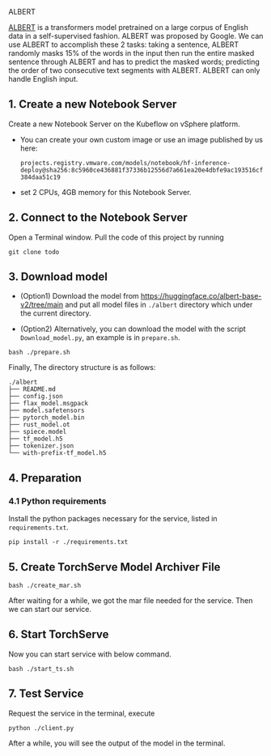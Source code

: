 ALBERT

[ALBERT](https://arxiv.org/abs/1909.11942) is a transformers model pretrained on a large corpus of English data in a
self-supervised fashion. ALBERT was proposed by Google. We can use ALBERT to accomplish these 2 tasks: taking a
sentence, ALBERT randomly masks 15% of the words in the input then run the entire masked sentence through ALBERT
and has to predict the masked words; predicting the order of two consecutive text segments with ALBERT. ALBERT can
only handle English input.

## 1. Create a new Notebook Server

Create a new Notebook Server on the Kubeflow on vSphere platform.

- You can create your own custom image or use an image published by us here:

  `projects.registry.vmware.com/models/notebook/hf-inference-deploy@sha256:8c5960ce436881f37336b12556d7a661ea20e4dbfe9ac193516cf384daa51c19`

- set 2 CPUs, 4GB memory for this Notebook Server.

## 2. Connect to the Notebook Server

Open a Terminal window. Pull the code of this project by running

`git clone todo`

## 3. Download model

- (Option1) Download the model from https://huggingface.co/albert-base-v2/tree/main and put all model
  files in `./albert` directory which under the current directory.

- (Option2) Alternatively, you can download the model with the script `Download_model.py`, an example is
  in `prepare.sh`. 

```shell
bash ./prepare.sh
```

Finally, The directory structure is as follows:

```text
./albert
├── README.md
├── config.json
├── flax_model.msgpack 
├── model.safetensors 
├── pytorch_model.bin 
├── rust_model.ot 
├── spiece.model
├── tf_model.h5 
├── tokenizer.json
└── with-prefix-tf_model.h5
```

## 4. Preparation

### 4.1 Python requirements
Install the python packages necessary for the service, listed in `requirements.txt`.

```shell
pip install -r ./requirements.txt
```

## 5. Create TorchServe Model Archiver File

```shell
bash ./create_mar.sh
```

After waiting for a while, we got the mar file needed for the service. Then we can start our service.

## 6. Start TorchServe

Now you can start service with below command.

```shell
bash ./start_ts.sh
```

## 7. Test Service

Request the service in the terminal, execute

```shell
python ./client.py
```

After a while, you will see the output of the model in the terminal.

